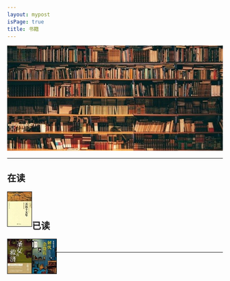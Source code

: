 ```yaml
---
layout: mypost
isPage: true
title: 书籍
---
```

![书](/img/book.jpg)
<br/>

***
## 在读
<a href="" target=""><img src="/img/万历十五年.jpg" height="80" width="56" border="1" align="left" > </a>

<br/>
<br/>

## 已读
<a href="" target=""><img src="/img/剩女的救济.jpg" height="80" width="56" border="1" align="left" > </a>  &nbsp;<a href="" target=""><img src="/img/解忧杂货店.jpg" height="80" width="56" border="1" align="left" > </a>
***
<br/>
<br/>
<br/>
<br/>

